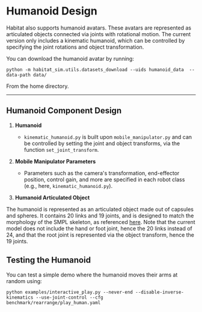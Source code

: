 Humanoid Design
==============================

Habitat also supports humanoid avatars. These avatars are represented as articulated objects connected via joints with rotational motion. The current version only includes a kinematic humanoid, which can be controlled by specifying the joint rotations and object transformation.

You can download the humanoid avatar by running:

```
python -m habitat_sim.utils.datasets_download --uids humanoid_data  --data-path data/
```

From the home directory.

---

## Humanoid Component Design

1. **Humanoid**
    - `kinematic_humanoid.py` is built upon `mobile_manipulator.py` and can be controlled by setting the joint and object transforms, via the function `set_joint_transform`.

1. **Mobile Manipulator Parameters**
    - Parameters such as the camera's transformation, end-effector position, control gain, and more are specified in each robot class (e.g., here, `kinematic_humanoid.py`).

1. **Humanoid Articulated Object**

The humanoid is represented as an articulated object made out of capsules and spheres. It contains 20 links and 19 joints, and is designed to match the morphology of the SMPL skeleton, as referenced [here](https://files.is.tue.mpg.de/black/talks/SMPL-made-simple-FAQs.pdf). Note that the current model does not include the hand or foot joint, hence the 20 links instead of 24, and that the root joint is represented via the object transform, hence the 19 joints.


## Testing the Humanoid

You can test a simple demo where the humanoid moves their arms at random using:

```
python examples/interactive_play.py --never-end --disable-inverse-kinematics --use-joint-control --cfg benchmark/rearrange/play_human.yaml
```
